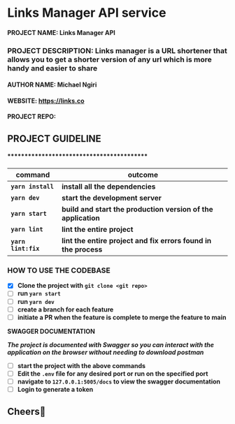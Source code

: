 <!-- @format -->

# Links Manager API service

#### PROJECT NAME: Links Manager API

### PROJECT DESCRIPTION: Links manager is a URL shortener that allows you to get a shorter version of any url which is more handy and easier to share

#### AUTHOR NAME: Michael Ngiri

#### WEBSITE: https://links.co

#### PROJECT REPO:

## PROJECT GUIDELINE

#### \***\*\*\*\*\*\*\***\*\*\*\*\***\*\*\*\*\*\*\***\*\***\*\*\*\*\*\*\***\*\*\*\*\***\*\*\*\*\*\*\***

| **command**         | **outcome**                                                     |
| ------------------- | --------------------------------------------------------------- |
| **`yarn install`**  | **install all the dependencies**                                |
| **`yarn dev`**      | **start the development server**                                |
| **`yarn start`**    | **build and start the production version of the application**   |
| **`yarn lint`**     | **lint the entire project**                                     |
| **`yarn lint:fix`** | **lint the entire project and fix errors found in the process** |

### HOW TO USE THE CODEBASE

- [x] **Clone the project with `git clone <git repo>`**
- [ ] **run `yarn start`**
- [ ] **run `yarn dev`**
- [ ] **create a branch for each feature**
- [ ] **initiate a PR when the feature is complete to merge the feature to main**

**SWAGGER DOCUMENTATION**

**_The project is documented with Swagger so you can interact with the application on the browser without needing to download postman_**

- [ ] **start the project with the above commands**
- [ ] **Edit the `.env` file for any desired port or run on the specified port**
- [ ] **navigate to `127.0.0.1:5005/docs` to view the swagger documentation**
- [ ] **Login to generate a token**

## Cheers:beer:
